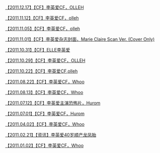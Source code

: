 <a href="https://weibo.com/6493535909/IhqJYsdjc" rel="nofollow">【2011.12.17】【CF】李英爱CF，OLLEH</a>

<a href="https://weibo.com/6493535909/Ihh0qc1qv" rel="nofollow">【2011.11.12】【CF】李英爱CF，olleh</a>

<a href="https://weibo.com/6493535909/Ih8ac2WyU" rel="nofollow">【2011.11.05】【CF】李英爱CF，olleh</a>

<a href="https://weibo.com/3965220781/Ijn50F6Wp" rel="nofollow">【2011.11.01】【CF】李英爱杂志封面，Marie Claire Scan Ver. (Cover Only)</a>

<a href="https://weibo.com/6493535909/I6iOFucsl" rel="nofollow">【2011.10.31】【CF】ELLE李英爱</a>

<a href="https://weibo.com/6493535909/IgY5DiVWC" rel="nofollow">【2011.10.29】【CF】李英爱CF，OLLEH</a>

<a href="https://weibo.com/6493535909/IgvEldvbr" rel="nofollow">【2011.10.22】【CF】李英爱CF,olleh</a>

<a href="https://weibo.com/6493535909/IgmnZuvbd" rel="nofollow">【2011.08.22】【CF】李英爱CF，Whoo</a>

<a href="https://weibo.com/6493535909/Igd7WkozS" rel="nofollow">【2011.08.13】【CF】李英爱CF，Whoo</a>

<a href="https://weibo.com/6493535909/IfU7jaWZe" rel="nofollow">【2011.07.12】【CF】李英爱主演恐怖片，Hurom</a>

<a href="https://weibo.com/6493535909/IfLc0jOd4" rel="nofollow">【2011.07.01】【CF】李英爱CF，Hurom</a>

<a href="https://weibo.com/6493535909/IfB7zvAZH" rel="nofollow">【2011.04.02】【CF】李英爱CF，Whoo</a>

<a href="https://weibo.com/6493535909/Hyy2O0F8h" rel="nofollow">【2011.02.21】【资讯】李英爱40岁顺产龙凤胎</a>

<a href="https://weibo.com/6493535909/IfrY7CzfV" rel="nofollow">【2011.01.02】【CF】李英爱CF，Whoo</a>
